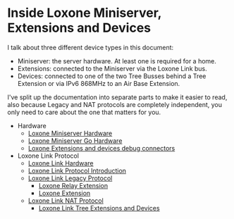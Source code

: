 # Inside Loxone Miniserver, Extensions and Devices

I talk about three different device types in this document:

  - Miniserver: the server hardware. At least one is required for a home.
  - Extensions: connected to the Miniserver via the Loxone Link bus.
  - Devices: connected to one of the two Tree Busses behind a Tree Extension or via IPv6 868MHz to an Air Base Extension.

I've split up the documentation into separate parts to make it easier to read, also because Legacy and NAT protocols are completely independent, you only need to care about the one that matters for you.

- Hardware
    - [Loxone Miniserver Hardware](LoxoneMiniserverHardware.md)
    - [Loxone Miniserver Go Hardware](LoxoneMiniserverGoHardware.md)
    - [Loxone Extensions and devices debug connectors](LoxoneDebugConnectors.md)
- Loxone Link Protocol
    - [Loxone Link Hardware](LoxoneLinkHardware.md)
    - [Loxone Link Protocol Introduction](LoxoneLinkProtocolIntro.md)
    - [Loxone Link Legacy Protocol](LoxoneLinkLegacyProtocol.md)
        - [Loxone Relay Extension](LoxoneLinkLegacyExtensionRelay.md)
        - [Loxone Extension](LoxoneLinkLegacyExtension.md)
    - [Loxone Link NAT Protocol](LoxoneLinkNATProtocol.md)
        - [Loxone Link Tree Extensions and Devices](LoxoneLinkNATTreeDevices.md)
